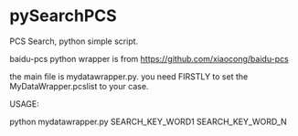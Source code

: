 pySearchPCS
===========

PCS Search, python simple script.


baidu-pcs python wrapper is from https://github.com/xiaocong/baidu-pcs

the main file is mydatawrapper.py. you need FIRSTLY to set the MyDataWrapper.pcslist to your case.



USAGE:

python mydatawrapper.py SEARCH_KEY_WORD1 SEARCH_KEY_WORD_N
